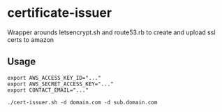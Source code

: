 # certificate-issuer
Wrapper arounds letsencrypt.sh and route53.rb to create and upload ssl certs to amazon

## Usage

```
export AWS_ACCESS_KEY_ID="..."
export AWS_SECRET_ACCESS_KEY="..."
export CONTACT_EMAIL="..."

./cert-issuer.sh -d domain.com -d sub.domain.com
```
